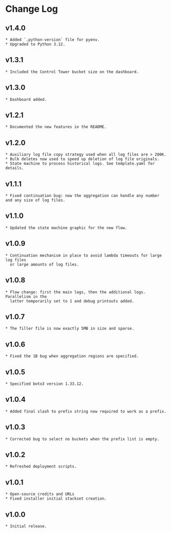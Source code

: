 # Change Log

## v1.4.0
    * Added `.python-version` file for pyenv.
    * Upgraded to Python 3.12.

## v1.3.1
    * Included the Control Tower bucket size on the dashboard.

## v1.3.0
    * Dashboard added.

## v1.2.1
    * Documented the new features in the README.

## v1.2.0
    * Auxiliary log file copy strategy used when all log files are > 200K.
    * Bulk deletes now used to speed up deletion of log file originals.
    * State machine to process historical logs. See template.yaml for details.

## v1.1.1
    * Fixed continuation bug: now the aggregation can handle any number and any size of log files.

## v1.1.0
    * Updated the state machine graphic for the new flow.

## v1.0.9
    * Continuation mechanism in place to avoid lambda timeouts for large log files
      or large amounts of log files.

## v1.0.8
    * Flow change: first the main logs, then the additional logs. Parallelism in the
      latter temporarily set to 1 and debug printouts added.

## v1.0.7
    * The filler file is now exactly 5MB in size and sparse.

## v1.0.6
    * Fixed the 1B bug when aggregation regions are specified.

## v1.0.5
    * Specified boto3 version 1.33.12.

## v1.0.4
    * Added final slash to prefix string now required to work as a prefix.

## v1.0.3
    * Corrected bug to select no buckets when the prefix list is empty.

## v1.0.2
    * Refreshed deployment scripts.

## v1.0.1
    * Open-source credits and URLs
    * Fixed installer initial stackset creation.

## v1.0.0
    * Initial release.

